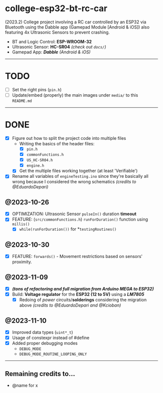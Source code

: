 # college-esp32-bt-rc-car
(2023.2) College project involving a RC car controlled by an ESP32 via Bluetooth using the Dabble app (Gamepad Module [Android & iOS]) also featuring 4x Ultrasonic Sensors to prevent crashing.

- BT and Logic Control: **ESP-WROOM-32**
- Ultrasonic Sensor: **HC-SR04** *(check out `docs/`)*
- Gamepad App: ***Dabble*** *(Android & iOS)*

---

# TODO
- [ ] Set the right pins (`pin.h`)
- [ ] Update/embed (properly) the main images under `media/` to this `README.md`

---

# DONE
- [x] Figure out how to split the project code into multiple files
  - Writing the basics of the header files:
    - [x] `pin.h`
    - [x] `commonFunctions.h`
    - [x] `US_HC-SR04.h`
    - [x] `engine.h`
  - [x] Get the multiple files working together (at least 'Verifiable')
- [x] Rename all variables of `engineTesting.ino` since they're basically all wrong because I considered the wrong schematics *(credits to @EduardoDepari)*

## @2023-10-26
- [x] OPTIMIZATION: Ultrasonic Sensor `pulseIn()` duration **timeout**
- [x] FEATURE: (`src/commonFunctions.h`) `runForDuration()` function using `millis()`
  - [x] `while(runForDuration())` for *`testingRoutines()`

## @2023-10-30
- [x] FEATURE: `forwards()` - Movement restrictions based on sensors' proximity.

## @2023-11-09
- [x] ***(tons of refactoring and full migration from Arduino MEGA to ESP32)***
- [x] Build: **Voltage regulator** for the **ESP32 (12 to 5V)** using a ***LM7805***
	- [x] Redoing of *power* circuits/**solderings** considering the migration above *(credits to @EduardoDepari and @Kcioban)*

## @2023-11-10
- [x] Improved data types (`uint*_t`)
- [x] Usage of constexpr instead of #define
- [x] Added proper debugging modes
	- `DEBUG_MODE`
	- `DEBUG_MODE_ROUTINE_LOOPING_ONLY`

---

## Remaining credits to...

- @name for x
